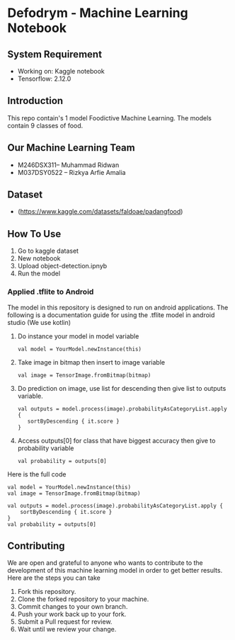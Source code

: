 # Defodrym - Machine Learning Notebook

## System Requirement
- Working on: Kaggle notebook
- Tensorflow: 2.12.0

## Introduction
This repo contain's 1 model Foodictive Machine Learning. The models contain 9 classes of food.

## Our Machine Learning Team
- M246DSX311– Muhammad Ridwan
- M037DSY0522 – Rizkya Arfie Amalia

## Dataset
- (https://www.kaggle.com/datasets/faldoae/padangfood)

## How To Use
1. Go to kaggle dataset
2. New notebook
3. Upload object-detection.ipnyb
4. Run the model

### Applied .tflite to Android
The model in this repository is designed to run on android applications. The following is a documentation guide for using the .tflite model in android studio (We use kotlin)
1. Do instance your model in model variable
   ```
   val model = YourModel.newInstance(this)
   ```
2. Take image in bitmap then insert to image variable
   ```
   val image = TensorImage.fromBitmap(bitmap)
   ```
3. Do prediction on image, use list for descending then give list to outputs variable.
   ```
   val outputs = model.process(image).probabilityAsCategoryList.apply {
      sortByDescending { it.score }
   }
   ```
4. Access outputs[0] for class that have biggest accuracy then give to probability variable
   ```
   val probability = outputs[0]
   ```
   
Here is the full code
```
val model = YourModel.newInstance(this)
val image = TensorImage.fromBitmap(bitmap)

val outputs = model.process(image).probabilityAsCategoryList.apply {
    sortByDescending { it.score }
}
val probability = outputs[0]
```
        
## Contributing
We are open and grateful to anyone who wants to contribute to the development of this machine learning model in order to get better results. Here are the steps you can take
1. Fork this repository.
2. Clone the forked repository to your machine.
3. Commit changes to your own branch.
4. Push your work back up to your fork.
5. Submit a Pull request for review.
6. Wait until we review your change.
